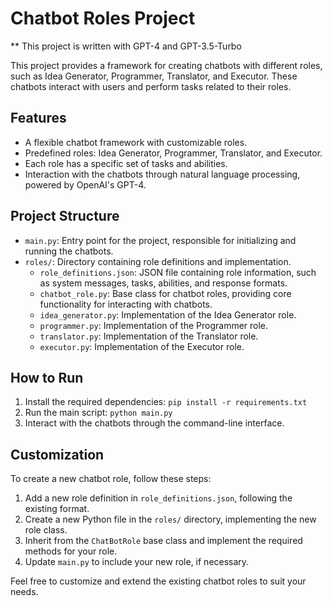 # Chatbot Roles Project

** This project is written with GPT-4 and GPT-3.5-Turbo

This project provides a framework for creating chatbots with different roles, such as Idea Generator, Programmer, Translator, and Executor. These chatbots interact with users and perform tasks related to their roles.

## Features

- A flexible chatbot framework with customizable roles.
- Predefined roles: Idea Generator, Programmer, Translator, and Executor.
- Each role has a specific set of tasks and abilities.
- Interaction with the chatbots through natural language processing, powered by OpenAI's GPT-4.

## Project Structure

- `main.py`: Entry point for the project, responsible for initializing and running the chatbots.
- `roles/`: Directory containing role definitions and implementation.
  - `role_definitions.json`: JSON file containing role information, such as system messages, tasks, abilities, and response formats.
  - `chatbot_role.py`: Base class for chatbot roles, providing core functionality for interacting with chatbots.
  - `idea_generator.py`: Implementation of the Idea Generator role.
  - `programmer.py`: Implementation of the Programmer role.
  - `translator.py`: Implementation of the Translator role.
  - `executor.py`: Implementation of the Executor role.

## How to Run

1. Install the required dependencies: `pip install -r requirements.txt`
2. Run the main script: `python main.py`
3. Interact with the chatbots through the command-line interface.

## Customization

To create a new chatbot role, follow these steps:

1. Add a new role definition in `role_definitions.json`, following the existing format.
2. Create a new Python file in the `roles/` directory, implementing the new role class.
3. Inherit from the `ChatBotRole` base class and implement the required methods for your role.
4. Update `main.py` to include your new role, if necessary.

Feel free to customize and extend the existing chatbot roles to suit your needs.
